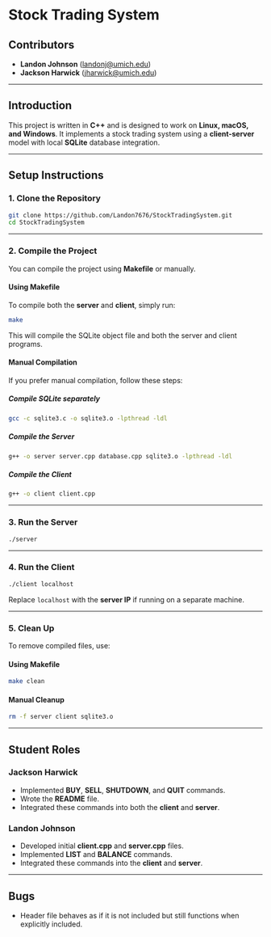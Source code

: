 # **Stock Trading System**

## **Contributors**

- **Landon Johnson** (landonj@umich.edu)
- **Jackson Harwick** (jharwick@umich.edu)

---

## **Introduction**

This project is written in **C++** and is designed to work on **Linux, macOS, and Windows**. It implements a stock trading system using a **client-server** model with local **SQLite** database integration.

---

## **Setup Instructions**

### **1. Clone the Repository**

```sh
git clone https://github.com/Landon7676/StockTradingSystem.git
cd StockTradingSystem
```

---

### **2. Compile the Project**

You can compile the project using **Makefile** or manually.

#### **Using Makefile**

To compile both the **server** and **client**, simply run:

```sh
make
```

This will compile the SQLite object file and both the server and client programs.

#### **Manual Compilation**

If you prefer manual compilation, follow these steps:

##### **Compile SQLite separately**

```sh
gcc -c sqlite3.c -o sqlite3.o -lpthread -ldl
```

##### **Compile the Server**

```sh
g++ -o server server.cpp database.cpp sqlite3.o -lpthread -ldl
```

##### **Compile the Client**

```sh
g++ -o client client.cpp
```

---

### **3. Run the Server**

```sh
./server
```

---

### **4. Run the Client**

```sh
./client localhost
```

Replace `localhost` with the **server IP** if running on a separate machine.

---

### **5. Clean Up**

To remove compiled files, use:

#### **Using Makefile**

```sh
make clean
```

#### **Manual Cleanup**

```sh
rm -f server client sqlite3.o
```

---

## **Student Roles**

### **Jackson Harwick**

- Implemented **BUY**, **SELL**, **SHUTDOWN**, and **QUIT** commands.
- Wrote the **README** file.
- Integrated these commands into both the **client** and **server**.

### **Landon Johnson**

- Developed initial **client.cpp** and **server.cpp** files.
- Implemented **LIST** and **BALANCE** commands.
- Integrated these commands into the **client** and **server**.

---

## **Bugs**

- Header file behaves as if it is not included but still functions when explicitly included.
